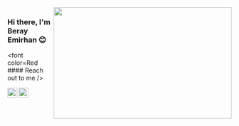 <image src="https://media.giphy.com/media/F3BeiZNq6VbDwyxzxF/giphy.gif" aLign="right" width="400" height="250">


  ### Hi there, I'm Beray Emirhan 😊

  <font color=Red  #### Reach out to me />
 
  
  [<img width="22" src="https://unpkg.com/simple-icons@v6/icons/instagram.svg" aLign="Left" />][instagram]
  [<img width="22" src="https://unpkg.com/simple-icons@v6/icons/twitter.svg" aLign="Left" />][twitter]
  
  [instagram]:https://www.instagram.com/sensoyberayy/
  [twitter]:https://twitter.com/SensoyBerayy
  
  <br />
  <br />
  
  

